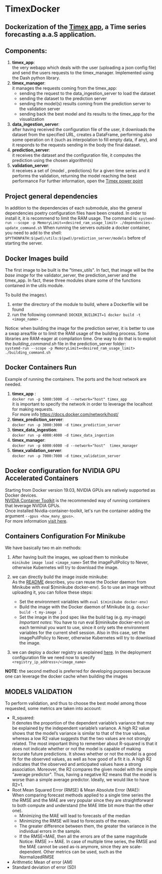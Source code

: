 # TimexDocker
## Dockerization of the [Timex app](https://github.com/AlexMV12/TIMEX), a Time series forecasting a.a.S application.

## **Components**:
1. **timex_app**:\
    the very webapp which deals with the user (uploading a json config file) and send the users requests to the timex_manager. Implemented using the Dash python library.
2. **timex_manager**:\
   it manages the requests coming from the timex_app:
   - sending the request to the data_ingestion_server to load the dataset
   - sending the dataset to the prediction server
   - sending the model(s) results coming from the prediction server to the validation server
   - sending back the best model and its results to the timex_app for the visualization
3. **data_ingestion_server**:\
    after having received the configuration file of the user, it downloads the dataset from the specified URL, creates a DataFrame, performing also some operation on it (such as interpolation to fill empty data, if any), and it responds to the requests sending in the body the final dataset.
4. **prediction_server**:\
    it receives the dataset and the configuration file, it computes the prediction using the chosen algorithm(s)
5. **validation_server**:\
    it receives a set of {model , predictions} for a given time series and it performs the validation, returning the model reaching the best performance
For further information, open the [Timex power point](Documents/Timex.pptx)

## **Project general dependencies**
In addition to the dependencies of each submodule, also the general dependencies poetry configuration files have been created. In order to install it, it is recommend to limit the RAM usage. The command is:
`systemd-run --scope -p MemoryLimit=<desired_ram_usage_limit> ./dependencies-update_command.sh`
When running the servers outside a docker container, you need to add to the shell: `$PYTHONPATH:$(pwd)/utils:$(pwd)/prediction_server/models` before of starting the server.

## **Docker Images build**
The first image to be built is the "timex_utils".
In fact, that image will be the *base image* for the validator_server, the prediction_server and the timex_app. In fact, these three modules share some of the functions contained in the utils module.

To build the images:\
1. enter the directory of the module to build, where a Dockerfile will be found
2. run the following command: `DOCKER_BUILDKIT=1 docker build -t <image_name> .`

Notice: when building the image for the prediction server, it is better to use a swap area/file or to limit the RAM usage of the building process. Some libraries are RAM-eager at compilation time. One way to do that is to exploit the *building_command.sh* file in the prediction_server folder: \
`systemd-run --scope -p MemoryLimit=<desired_ram_usage_limit> ./building_command.sh`
## **Docker Containers Run**
Example of running the containers. The ports and the host network are needed.

1. **timex_app** :\
    `docker run -p 5000:5000 -d --network="host" timex_app` \
    it is important to specify the network in order to leverage the localhost for making requests. \
    For more info https://docs.docker.com/network/host/
2. **timex_prediction_server**: \
   `docker run -p 3000:3000 -d timex_prediction_server`
3. **timex_data_ingestion**: \
    `docker run -p 4000:4000 -d timex_data_ingestion`
4. **timex_manager**: \
   `docker run -p 6000:6000 -d --network="host"  timex_manager` 
5. **timex_validation_server**: \
   `docker run -p 7000:7000 -d timex_validation_server`

## **Docker configuration for NVIDIA GPU Accelerated Containers**
Starting from Docker version 19.03, NVIDIA GPUs are natively supported as Docker devices. \
[NVIDIA Container Toolkit](https://docs.nvidia.com/datacenter/cloud-native/container-toolkit/install-guide.html) is the recommended way of running containers that leverage NVIDIA GPUs. \
Once installed Nvidia-container-toolkit, let's run the container adding the argument `--gpus <how_many_gpus>`. \
For more information [visit here](https://wiki.archlinux.org/titleDocker#Run_GPU_accelerated_Docker_containers_with_NVIDIA_GPUs).

## **Containers Configuration For Minikube**
We have basically two m ain methods:
1. After having built the images, we upload them to minikube \
    `minikube image load <image_name>`
  Set the imagePullPolicy to Never, otherwise Kubernetes will try to download the image.

2. we can directly build the image inside minikube: \
   As the [README](https://github.com/kubernetes/minikube/blob/0c616a6b42b28a1aab8397f5a9061f8ebbd9f3d9/README.md#reusing-the-docker-daemon) describes, you can reuse the Docker daemon from Minikube with eval $(minikube docker-env). So to use an image without uploading it, you can follow these steps:
   
   - Set the environment variables with `eval $(minikube docker-env)`
   - Build the image with the Docker daemon of Minikube (e.g. `docker build -t my-image .`)
   - Set the image in the pod spec like the build tag (e.g. my-image)
    *Important notes*: You have to run eval $(minikube docker-env) on each terminal you want to use, since it only sets the environment variables for the current shell session. Also in this case, set the imagePullPolicy to Never, otherwise Kubernetes will try to download the image.


3. we can deploy a docker registry as explained [here](https://docs.docker.com/registry/deploying/). 
   In the deployment configuration file we need now to specify `<registry_ip_address>/<image_name>`

**NOTE**: the second method is preferred for developing purposes because one can leverage the docker cache when building the images

## **MODELS VALIDATION**
To perform validation, and thus to choose the best model among those requested, some metrics are taken into account:
- R_squared:\
  It denotes the proportion of the dependent variable’s variance that may be explained by the independent variable’s variance. A high R2 value shows that the model’s variance is similar to that of the true values, whereas a low R2 value suggests that the two values are not strongly related. The most important thing to remember about R-squared is that it does not indicate whether or not the model is capable of making accurate future predictions. It shows whether or not the model is a good fit for the observed values, as well as how good of a fit it is. A high R2 indicates that the observed and anticipated values have a strong association. Moreover, the R2 compares the given model with the simple "average predictor". Thus, having a negative R2 means that the model is worse than a simple average predictor. Ideally, we would like to have R2=1.
- Root Mean Squared Error (RMSE) & Mean Absolute Error (MAE):\
  When comparing forecast methods applied to a single time series the the RMSE and the MAE are very popular since they are straightforward to both compute and understand (the MAE little bit more than the other one).
    - Minimizing the MAE will lead to forecasts of the median
    - Minimizing the RMSE will lead to forecasts of the mean.
    - The greater difference between them, the greater the variance in the individual errors in the sample.
    - If the RMSE=MAE, then all the errors are of the same magnitude
  Notice: RMSE >= MAE.
  In case of multiple time series, the RMSE and the MAE cannot be used as-is anymore, since they are scale-dependent. Other metrics can be used, such as the NormalizedRMSE
- Arithmetic Mean of error (AM)
- Standard deviation of error (SD)